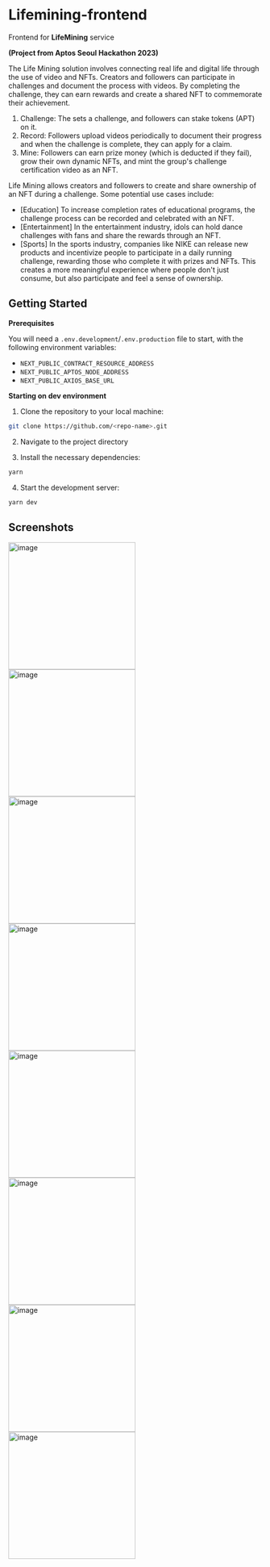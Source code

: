 # Lifemining-frontend

Frontend for **LifeMining** service

__(Project from Aptos Seoul Hackathon 2023)__

The Life Mining solution involves connecting real life and digital life through the use of video and NFTs. Creators and followers can participate in challenges and document the process with videos. By completing the challenge, they can earn rewards and create a shared NFT to commemorate their achievement.

1. Challenge: The   sets a challenge, and followers can stake tokens (APT) on it.
2. Record: Followers upload videos periodically to document their progress and when the challenge is complete, they can apply for a claim.
3. Mine: Followers can earn prize money (which is deducted if they fail), grow their own dynamic NFTs, and mint the group's challenge certification video as an NFT.

Life Mining allows creators and followers to create and share ownership of an NFT during a challenge. Some potential use cases include:
- [Education] To increase completion rates of educational programs, the challenge process can be recorded and celebrated with an NFT.
- [Entertainment] In the entertainment industry, idols can hold dance challenges with fans and share the rewards through an NFT.
- [Sports] In the sports industry, companies like NIKE can release new products and incentivize people to participate in a daily running challenge, rewarding those who complete it with prizes and NFTs. This creates a more meaningful experience where people don't just consume, but also participate and feel a sense of ownership.


## Getting Started

**Prerequisites**

You will need a ```.env.development```/```.env.production``` file to start, with the following environment variables:
- ```NEXT_PUBLIC_CONTRACT_RESOURCE_ADDRESS```
- ```NEXT_PUBLIC_APTOS_NODE_ADDRESS```
- ```NEXT_PUBLIC_AXIOS_BASE_URL```


**Starting on dev environment**

1. Clone the repository to your local machine:

```bash
git clone https://github.com/<repo-name>.git
```

2. Navigate to the project directory

3. Install the necessary dependencies:

```bash
yarn
```

4. Start the development server:

```bash
yarn dev
```

## Screenshots
<img width="252" alt="image" src="https://user-images.githubusercontent.com/84962016/217451813-c588996e-948f-430c-b1dd-bb19aeb789ce.png">
<img width="252" alt="image" src="https://user-images.githubusercontent.com/84962016/217451886-3228dcb9-7005-4f37-97be-c24a4194982b.png">
<img width="252" alt="image" src="https://user-images.githubusercontent.com/84962016/217451947-222f345a-8053-455f-8606-1fbe3522df88.png">
<img width="252" alt="image" src="https://user-images.githubusercontent.com/84962016/217452371-e71a82af-fb70-4e88-928a-f085fc043e84.png">
<img width="252" alt="image" src="https://user-images.githubusercontent.com/84962016/217452042-e096ffdd-e585-4302-92f3-a31062f17fda.png">
<img width="252" alt="image" src="https://user-images.githubusercontent.com/84962016/217452075-e207b2c3-a499-4ac0-9459-c4a1de963650.png">
<img width="252" alt="image" src="https://user-images.githubusercontent.com/84962016/217452185-57f52da8-3157-4578-a45d-164e833cf4b5.png">
<img width="252" alt="image" src="https://user-images.githubusercontent.com/84962016/217452582-c4f9fdea-f8a3-42b8-900a-a61382730ea2.png">



